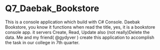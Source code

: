 # Q7_Daebak_Bookstore
This is a console application which build with C# Console. Daebak Bookstore, you know it functions when read the title, yes, it is a bookstore console app. it servers Create, Read, Update also (not really)Delete the data. Me and my friend( @gydyver ) create this application to accomplish the task in our college in 7th quarter.
